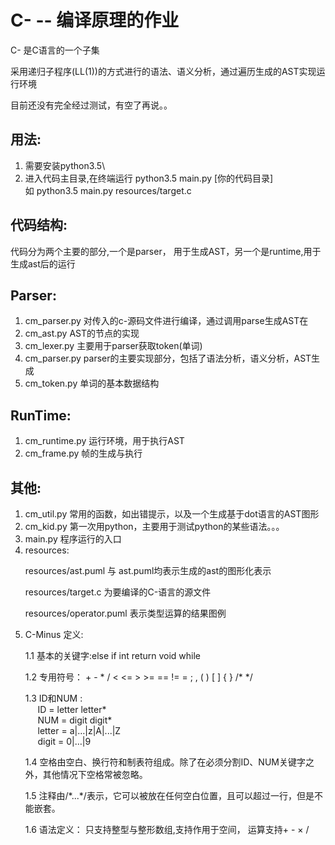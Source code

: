 C- -- 编译原理的作业
=============


C- 是C语言的一个子集

采用递归子程序(LL(1))的方式进行的语法、语义分析，通过遍历生成的AST实现运行环境

目前还没有完全经过测试，有空了再说。。

用法:
---
1. 需要安装python3.5\
2. 进入代码主目录,在终端运行 python3.5 main.py [你的代码目录]\
   如 python3.5 main.py resources/target.c

代码结构:
--------

代码分为两个主要的部分,一个是parser， 用于生成AST，另一个是runtime,用于生成ast后的运行

### <h2 id='1'>Parser:</h2>
1. cm_parser.py 对传入的c-源码文件进行编译，通过调用parse生成AST在
2. cm_ast.py AST的节点的实现
3. cm_lexer.py 主要用于parser获取token(单词)
4. cm_parser.py parser的主要实现部分，包括了语法分析，语义分析，AST生成
5. cm_token.py 单词的基本数据结构

### <h2 id='2'>RunTime:</h2>
1. cm_runtime.py 运行环境，用于执行AST
2. cm_frame.py 帧的生成与执行

### <h2 id='3'>其他:</h2>
1. cm_util.py 常用的函数，如出错提示，以及一个生成基于dot语言的AST图形
2. cm_kid.py 第一次用python，主要用于测试python的某些语法。。。
3. main.py 程序运行的入口
4. resources: <p>resources/ast.puml 与 ast.puml均表示生成的ast的图形化表示</p>
              <p>resources/target.c 为要编译的C-语言的源文件</p>
              <p>resources/operator.puml 表示类型运算的结果图例</p>
5. C-Minus 定义:
   <p> 1.1 基本的关键字:else  if  int  return  void  while</p>
   <p> 1.2 专用符号： +  -  *  /  <  <=  >  >=  ==  !=  =  ;  ,  (  )  [  ]  {  }  /*  */ </p>
   <p> 1.3 ID和NUM :<br/>
      &nbsp;&nbsp;&nbsp;&nbsp;  ID = letter letter*<br/>
      &nbsp;&nbsp;&nbsp;&nbsp;  NUM = digit digit*<br/>
      &nbsp;&nbsp;&nbsp;&nbsp;  letter = a|…|z|A|...|Z<br/>
      &nbsp;&nbsp;&nbsp;&nbsp;   digit = 0|…|9
   </p>
   <p>
      1.4 空格由空白、换行符和制表符组成。除了在必须分割ID、NUM关键字之外，其他情况下空格常被忽略。
   </p>
   <p>1.5 注释由/*...*/表示，它可以被放在任何空白位置，且可以超过一行，但是不能嵌套。</p>
   <p>1.6 语法定义：
   只支持整型与整形数组,支持作用于空间， 运算支持+ - × / </p>





